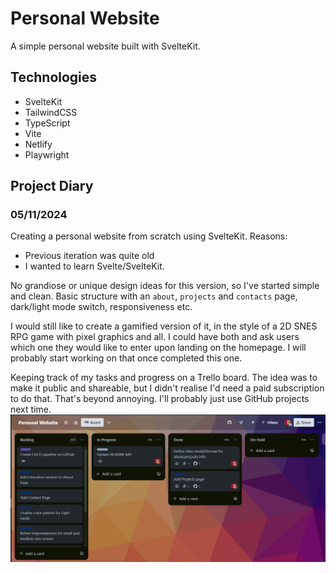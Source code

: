 # Personal Website

A simple personal website built with SvelteKit.

## Technologies

- SvelteKit
- TailwindCSS
- TypeScript
- Vite
- Netlify
- Playwright

## Project Diary

### 05/11/2024

Creating a personal website from scratch using SvelteKit. Reasons:
- Previous iteration was quite old
- I wanted to learn Svelte/SvelteKit.
  
No grandiose or unique design ideas for this version, so I've started simple and clean. Basic structure with an `about`, `projects` and `contacts` page, dark/light mode switch, responsiveness etc.

I would still like to create a gamified version of it, in the style of a 2D SNES RPG game with pixel graphics and all. I could have both and ask users which one they would like to enter upon landing on the homepage. I will probably start working on that once completed this one.

Keeping track of my tasks and progress on a Trello board. The idea was to make it public and shareable, but I didn't realise I'd need a paid subscription to do that. That's beyond annoying. I'll probably just use GitHub projects next time.
![Trello board](image.png)